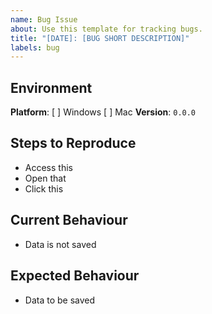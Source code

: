 ```yaml
---
name: Bug Issue
about: Use this template for tracking bugs.
title: "[DATE]: [BUG SHORT DESCRIPTION]"
labels: bug
---
```


## Environment

**Platform**: [ ] Windows [ ] Mac
**Version**: `0.0.0`

## Steps to Reproduce

- Access this
- Open that
- Click this

## Current Behaviour

- Data is not saved

## Expected Behaviour

- Data to be saved